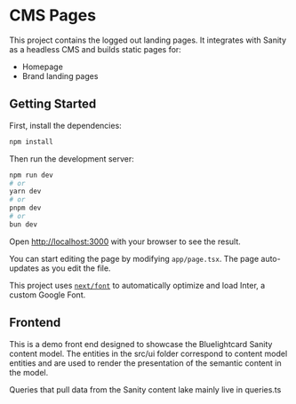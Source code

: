# CMS Pages

This project contains the logged out landing pages. It integrates with Sanity as a headless CMS and builds static pages for:

- Homepage
- Brand landing pages

## Getting Started

First, install the dependencies:

```bash
npm install
```

Then run the development server:

```bash
npm run dev
# or
yarn dev
# or
pnpm dev
# or
bun dev
```

Open [http://localhost:3000](http://localhost:3000) with your browser to see the result.

You can start editing the page by modifying `app/page.tsx`. The page auto-updates as you edit the file.

This project uses [`next/font`](https://nextjs.org/docs/basic-features/font-optimization) to automatically optimize and load Inter, a custom Google Font.

## Frontend

This is a demo front end designed to showcase the Bluelightcard Sanity content model.
The entities in the src/ui folder correspond to content model entities and are used to render the presentation of the semantic content in the model.

Queries that pull data from the Sanity content lake mainly live in queries.ts
